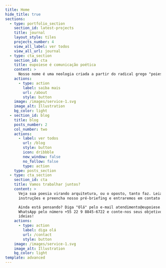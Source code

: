 ```yaml
---
title: Home
hide_title: true
sections:
  - type: portfolio_section
    section_id: latest-projects
    title: journal
    layout_style: tiles
    projects_number: 4
    view_all_label: ver todos
    view_all_url: journal
  - type: cta_section
    section_id: cta
    title: eupoiese é comunicação poética
    content: >
      Nosso nome é uma neologia criada a partir do radical grego "poiesis", origem da palavra "poesia", que também significa criação. Junto ao prefixo grego "eu" - "perfeito" -, a palavra significa "criação superior", ou "criação perfeita". Mais que isso, como um laboratório cibernético - isto é, que estuda padrões de controle a comunicação -, fazemos referência ao estilo de linguagem poética, pela sua capacidade e ousadia de capturar e transmitir as complexidades e abstrações humanas.
    actions:
      - type: action
        label: saiba mais
        url: /about
        style: button
    image: /images/service-1.svg
    image_alt: Illustration
    bg_color: light
  - section_id: blog
    title: blog
    posts_number: 2
    col_number: two
    actions:
      - label: ver todos
        url: /blog
        style: button
        icon: dribbble
        new_window: false
        no_follow: false
        type: action
    type: posts_section
  - type: cta_section
    section_id: cta
    title: Vamos trabalhar juntos?
    content: >
      Veja sua poesia virando arquitetura, ou o oposto, tanto faz. Leia as
      instruções e preencha nosso pré-briefing e entraremos em contato com você.

      Ainda está pensando? Diga "Olá" pelo e-mail atendimento@eupoiese.com ou pelo
      WhatsApp pelo número +55 22 9 8845-6722 e conte-nos seus objetivos e
      ideias!
    actions:
      - type: action
        label: diga olá
        url: /contact
        style: button
    image: /images/service-1.svg
    image_alt: Illustration
    bg_color: light
template: advanced
---
```

